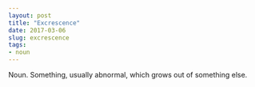 ```yaml
---
layout: post
title: "Excrescence"
date: 2017-03-06
slug: excrescence
tags:
- noun
---
```


Noun. Something, usually abnormal, which grows out of something else.
